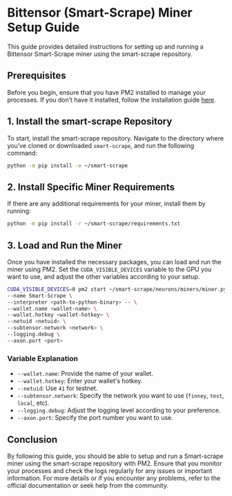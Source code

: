 # Bittensor (Smart-Scrape) Miner Setup Guide

This guide provides detailed instructions for setting up and running a Bittensor Smart-Scrape miner using the smart-scrape repository.

## Prerequisites
Before you begin, ensure that you have PM2 installed to manage your processes. If you don’t have it installed, follow the installation guide [here](https://pm2.io/docs/runtime/guide/installation/).

## 1. Install the smart-scrape Repository
To start, install the smart-scrape repository. Navigate to the directory where you’ve cloned or downloaded `smart-scrape`, and run the following command:

```sh
python -m pip install -e ~/smart-scrape
```

## 2. Install Specific Miner Requirements
If there are any additional requirements for your miner, install them by running:

```sh
python -m pip install -r ~/smart-scrape/requirements.txt
```

## 3. Load and Run the Miner
Once you have installed the necessary packages, you can load and run the miner using PM2. Set the `CUDA_VISIBLE_DEVICES` variable to the GPU you want to use, and adjust the other variables according to your setup.

```sh
CUDA_VISIBLE_DEVICES=0 pm2 start ~/smart-scrape/neurons/miners/miner.py \
--name Smart-Scrape \
--interpreter <path-to-python-binary> -- \
--wallet.name <wallet-name> \
--wallet.hotkey <wallet-hotkey> \
--netuid <netuid> \
--subtensor.network <network> \
--logging.debug \
--axon.port <port>
```

### Variable Explanation
- `--wallet.name`: Provide the name of your wallet.
- `--wallet.hotkey`: Enter your wallet's hotkey.
- `--netuid`: Use `41` for testnet.
- `--subtensor.network`: Specify the network you want to use (`finney`, `test`, `local`, etc).
- `--logging.debug`: Adjust the logging level according to your preference.
- `--axon.port`: Specify the port number you want to use.

## Conclusion
By following this guide, you should be able to setup and run a Smart-scrape miner using the smart-scrape repository with PM2. Ensure that you monitor your processes and check the logs regularly for any issues or important information. For more details or if you encounter any problems, refer to the official documentation or seek help from the community.
